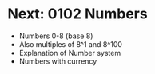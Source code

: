 
# Next: 0102 Numbers

* Numbers 0-8 (base 8)
* Also multiples of 8^1 and 8^100
* Explanation of Number system
* Numbers with currency